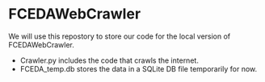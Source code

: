 # FCEDAWebCrawler

We will use this repostory to store our code for the local version of FCEDAWebCrawler.

- Crawler.py includes the code that crawls the internet.
- FCEDA_temp.db stores the data in a SQLite DB file temporarily for now.
